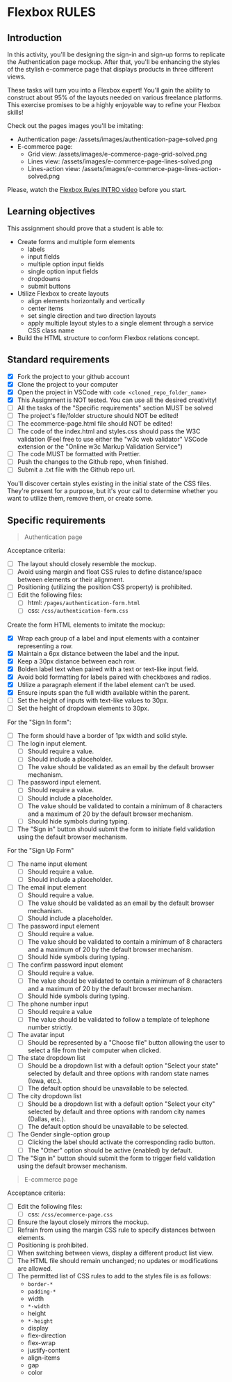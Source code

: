 # Flexbox RULES

## Introduction

In this activity, you'll be designing the sign-in and sign-up forms to replicate the Authentication page mockup. After that, you'll be enhancing the styles of the stylish e-commerce page that displays products in three different views.

These tasks will turn you into a Flexbox expert! You'll gain the ability to construct about 95% of the layouts needed on various freelance platforms. This exercise promises to be a highly enjoyable way to refine your Flexbox skills!

Check out the pages images you'll be imitating:

- Authentication page: /assets/images/authentication-page-solved.png
- E-commerce page:
  - Grid view: /assets/images/e-commerce-page-grid-solved.png
  - Lines view: /assets/images/e-commerce-page-lines-solved.png
  - Lines-action view: /assets/images/e-commerce-page-lines-action-solved.png

Please, watch the [Flexbox Rules INTRO video](https://www.loom.com/share/6bf938c7e4234745970fd83181b585a9?sid=19a5fc8d-b8e0-4d7b-b705-2d638fd2ec63) before you start.

## Learning objectives

This assignment should prove that a student is able to:

- Create forms and multiple form elements
  - labels
  - input fields
  - multiple option input fields
  - single option input fields
  - dropdowns
  - submit buttons
- Utilize Flexbox to create layouts
  - align elements horizontally and vertically
  - center items
  - set single direction and two direction layouts
  - apply multiple layout styles to a single element through a service CSS class name
- Build the HTML structure to conform Flexbox relations concept.

## Standard requirements

- [x] Fork the project to your github account
- [x] Clone the project to your computer
- [x] Open the project in VSCode with `code <cloned_repo_folder_name>`
- [x] This Assignment is NOT tested. You can use all the desired creativity!
- [ ] All the tasks of the "Specific requirements" section MUST be solved
- [ ] The project's file/folder structure should NOT be edited!
- [ ] The ecommerce-page.html file should NOT be edited!
- [ ] The code of the index.html and styles.css should pass the W3C validation (Feel free to use either the "w3c web validator" VSCode extension or the "Online w3c Markup Validation Service")
- [ ] The code MUST be formatted with Prettier.
- [ ] Push the changes to the Github repo, when finished.
- [ ] Submit a .txt file with the Github repo url.

You'll discover certain styles existing in the initial state of the CSS files. They're present for a purpose, but it's your call to determine whether you want to utilize them, remove them, or create some.

## Specific requirements

> Authentication page

Acceptance criteria:

- [ ] The layout should closely resemble the mockup.
- [ ] Avoid using margin and float CSS rules to define distance/space between elements or their alignment.
- [ ] Positioning (utilizing the position CSS property) is prohibited.
- [ ] Edit the following files:
  - [ ] html: `/pages/authentication-form.html`
  - [ ] css: `/css/authentication-form.css`

Create the form HTML elements to imitate the mockup:

- [x] Wrap each group of a label and input elements with a container representing a row.
- [x] Maintain a 6px distance between the label and the input.
- [x] Keep a 30px distance between each row.
- [x] Bolden label text when paired with a text or text-like input field.
- [x] Avoid bold formatting for labels paired with checkboxes and radios.
- [x] Utilize a paragraph element if the label element can't be used.
- [x] Ensure inputs span the full width available within the parent.
- [ ] Set the height of inputs with text-like values to 30px.
- [ ] Set the height of dropdown elements to 30px.

For the "Sign In form":

- [ ] The form should have a border of 1px width and solid style.
- [ ] The login input element.
  - [ ] Should require a value.
  - [ ] Should include a placeholder.
  - [ ] The value should be validated as an email by the default browser mechanism.
- [ ] The password input element.
  - [ ] Should require a value.
  - [ ] Should include a placeholder.
  - [ ] The value should be validated to contain a minimum of 8 characters and a maximum of 20 by the default browser mechanism.
  - [ ] Should hide symbols during typing.
- [ ] The "Sign in" button should submit the form to initiate field validation using the default browser mechanism.

For the "Sign Up Form"

- [ ] The name input element
  - [ ] Should require a value.
  - [ ] Should include a placeholder.
- [ ] The email input element
  - [ ] Should require a value.
  - [ ] The value should be validated as an email by the default browser mechanism.
  - [ ] Should include a placeholder.
- [ ] The password input element
  - [ ] Should require a value.
  - [ ] The value should be validated to contain a minimum of 8 characters and a maximum of 20 by the default browser mechanism.
  - [ ] Should hide symbols during typing.
- [ ] The confirm password input element
  - [ ] Should require a value.
  - [ ] The value should be validated to contain a minimum of 8 characters and a maximum of 20 by the default browser mechanism.
  - [ ] Should hide symbols during typing.
- [ ] The phone number input
  - [ ] Should require a value
  - [ ] The value should be validated to follow a template of telephone number strictly.
- [ ] The avatar input
  - [ ] Should be represented by a "Choose file" button allowing the user to select a file from their computer when clicked.
- [ ] The state dropdown list
  - [ ] Should be a dropdown list with a default option "Select your state" selected by default and three options with random state names (Iowa, etc.).
  - [ ] The default option should be unavailable to be selected.
- [ ] The city dropdown list
  - [ ] Should be a dropdown list with a default option "Select your city" selected by default and three options with random city names (Dallas, etc.).
  - [ ] The default option should be unavailable to be selected.
- [ ] The Gender single-option group
  - [ ] Clicking the label should activate the corresponding radio button.
  - [ ] The "Other" option should be active (enabled) by default.
- [ ] The "Sign in" button should submit the form to trigger field validation using the default browser mechanism.

> E-commerce page

Acceptance criteria:

- [ ] Edit the following files:
  - [ ] css: `/css/ecommerce-page.css`
- [ ] Ensure the layout closely mirrors the mockup.
- [ ] Refrain from using the margin CSS rule to specify distances between elements.
- [ ] Positioning is prohibited.
- [ ] When switching between views, display a different product list view.
- [ ] The HTML file should remain unchanged; no updates or modifications are allowed.
- [ ] The permitted list of CSS rules to add to the styles file is as follows:
  - `border-*`
  - `padding-*`
  - width
  - `*-width`
  - height
  - `*-height`
  - display
  - flex-direction
  - flex-wrap
  - justify-content
  - align-items
  - gap
  - color
